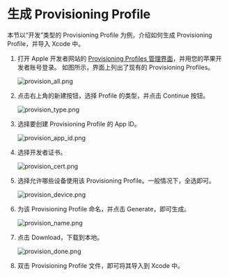 # 生成 Provisioning Profile

本节以“开发”类型的 Provisioning Profile 为例，介绍如何生成 Provisioning Profile，并导入 Xcode 中。

1. 打开 Apple 开发者网站的 [Provisioning Profiles 管理界面](https://developer.apple.com/account/ios/profile/profileList.action)，并用您的苹果开发者账号登录。
如图所示，界面上列出了现有的 Provisioning Profiles。

	![provision_all.png](https://raw.githubusercontent.com/yunba/docs/master/image/for_support/for_knowledgebase/provision_all.png)

2. 点击右上角的新建按钮，选择 Profile 的类型，并点击 Continue 按钮。

	![provision_type.png](https://raw.githubusercontent.com/yunba/docs/master/image/for_support/for_knowledgebase/provision_type.png)

3. 选择要创建 Provisioning Profile 的 App ID。

	![provision_app_id.png](https://raw.githubusercontent.com/yunba/docs/master/image/for_support/for_knowledgebase/provision_app_id.png)

4. 选择开发者证书。

	![provision_cert.png](https://raw.githubusercontent.com/yunba/docs/master/image/for_support/for_knowledgebase/provision_cert.png)

5. 选择允许哪些设备使用该 Provisioning Profile。一般情况下，全选即可。

	![provision_device.png](https://raw.githubusercontent.com/yunba/docs/master/image/for_support/for_knowledgebase/provision_device.png)

6. 为该 Provisioning Profile 命名，并点击 Generate，即可生成。

	![provision_name.png](https://raw.githubusercontent.com/yunba/docs/master/image/for_support/for_knowledgebase/provision_name.png)

7. 点击 Download，下载到本地。

	![provision_done.png](https://raw.githubusercontent.com/yunba/docs/master/image/for_support/for_knowledgebase/provision_done.png)

8. 双击 Provisioning Profile 文件，即可将其导入到 Xcode 中。




